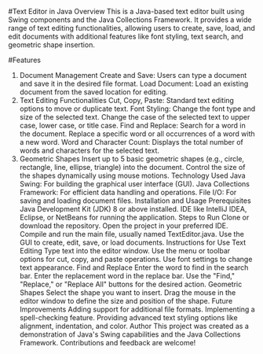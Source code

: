 #Text Editor in Java
Overview
This is a Java-based text editor built using Swing components and the Java Collections Framework. It provides a wide range of text editing functionalities, allowing users to create, save, load, and edit documents with additional features like font styling, text search, and geometric shape insertion.

#Features
1. Document Management
Create and Save: Users can type a document and save it in the desired file format.
Load Document: Load an existing document from the saved location for editing.
2. Text Editing Functionalities
Cut, Copy, Paste: Standard text editing options to move or duplicate text.
Font Styling:
Change the font type and size of the selected text.
Change the case of the selected text to upper case, lower case, or title case.
Find and Replace:
Search for a word in the document.
Replace a specific word or all occurrences of a word with a new word.
Word and Character Count:
Displays the total number of words and characters for the selected text.
3. Geometric Shapes
Insert up to 5 basic geometric shapes (e.g., circle, rectangle, line, ellipse, triangle) into the document.
Control the size of the shapes dynamically using mouse motions.
Technology Used
Java Swing: For building the graphical user interface (GUI).
Java Collections Framework: For efficient data handling and operations.
File I/O: For saving and loading document files.
Installation and Usage
Prerequisites
Java Development Kit (JDK) 8 or above installed.
IDE like IntelliJ IDEA, Eclipse, or NetBeans for running the application.
Steps to Run
Clone or download the repository.
Open the project in your preferred IDE.
Compile and run the main file, usually named TextEditor.java.
Use the GUI to create, edit, save, or load documents.
Instructions for Use
Text Editing
Type text into the editor window.
Use the menu or toolbar options for cut, copy, and paste operations.
Use font settings to change text appearance.
Find and Replace
Enter the word to find in the search bar.
Enter the replacement word in the replace bar.
Use the "Find," "Replace," or "Replace All" buttons for the desired action.
Geometric Shapes
Select the shape you want to insert.
Drag the mouse in the editor window to define the size and position of the shape.
Future Improvements
Adding support for additional file formats.
Implementing a spell-checking feature.
Providing advanced text styling options like alignment, indentation, and color.
Author
This project was created as a demonstration of Java's Swing capabilities and the Java Collections Framework. Contributions and feedback are welcome!
